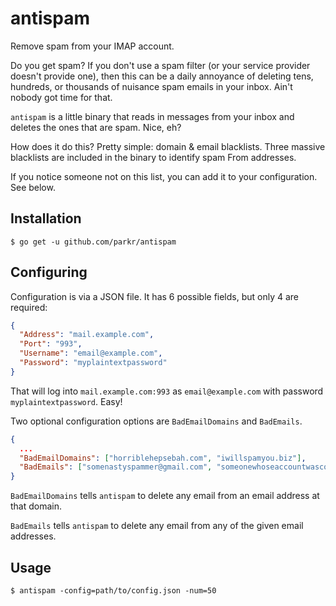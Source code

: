 # antispam

Remove spam from your IMAP account.

Do you get spam? If you don't use a spam filter (or your service provider doesn't provide one), then this can be a daily annoyance of deleting tens, hundreds, or thousands of nuisance spam emails in your inbox. Ain't nobody got time for that.

`antispam` is a little binary that reads in messages from your inbox and deletes the ones that are spam. Nice, eh?

How does it do this? Pretty simple: domain & email blacklists. Three massive blacklists are included in the binary to identify spam From addresses.

If you notice someone not on this list, you can add it to your configuration. See below.

## Installation

```console
$ go get -u github.com/parkr/antispam
```

## Configuring

Configuration is via a JSON file. It has 6 possible fields, but only 4 are required:

```json
{
  "Address": "mail.example.com",
  "Port": "993",
  "Username": "email@example.com",
  "Password": "myplaintextpassword"
}
```

That will log into `mail.example.com:993` as `email@example.com` with password `myplaintextpassword`. Easy!

Two optional configuration options are `BadEmailDomains` and `BadEmails`.

```json
{
  ...
  "BadEmailDomains": ["horriblehepsebah.com", "iwillspamyou.biz"],
  "BadEmails": ["somenastyspammer@gmail.com", "someonewhoseaccountwascompromised@verizon.net"]
}
```

`BadEmailDomains` tells `antispam` to delete any email from an email address at that domain.

`BadEmails` tells `antispam` to delete any email from any of the given email addresses.

## Usage

```console
$ antispam -config=path/to/config.json -num=50
```
